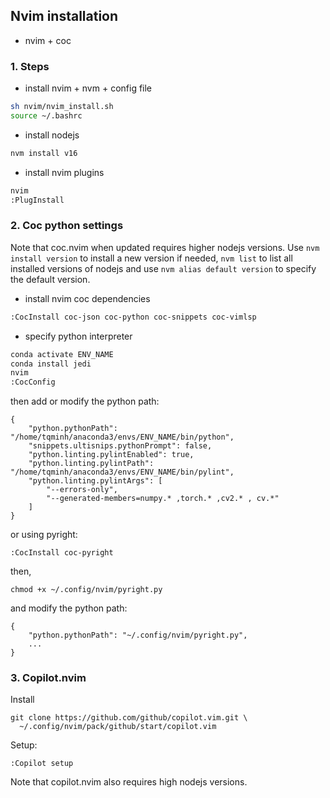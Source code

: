 ## Nvim installation
- nvim + coc
### 1. Steps
- install nvim + nvm + config file
```bash
sh nvim/nvim_install.sh
source ~/.bashrc
```
- install nodejs
```bash
nvm install v16
```
- install nvim plugins
```bash
nvim
:PlugInstall
```
### 2. Coc python settings
Note that coc.nvim when updated requires higher nodejs versions. Use `nvm install version` to install a new version 
if needed, `nvm list` to list all installed versions of nodejs and use `nvm alias default version` to specify the 
default version.

- install nvim coc dependencies
```bash
:CocInstall coc-json coc-python coc-snippets coc-vimlsp
```
- specify python interpreter
```bash
conda activate ENV_NAME
conda install jedi
nvim
:CocConfig
```
then add or modify the python path:
```
{
    "python.pythonPath": "/home/tqminh/anaconda3/envs/ENV_NAME/bin/python",
    "snippets.ultisnips.pythonPrompt": false,
    "python.linting.pylintEnabled": true,
    "python.linting.pylintPath": "/home/tqminh/anaconda3/envs/ENV_NAME/bin/pylint",
    "python.linting.pylintArgs": [
        "--errors-only",
        "--generated-members=numpy.* ,torch.* ,cv2.* , cv.*"
    ]
}
```
or using pyright:
```
:CocInstall coc-pyright
```
then, 
```
chmod +x ~/.config/nvim/pyright.py
```
and modify the python path:
```
{
    "python.pythonPath": "~/.config/nvim/pyright.py",
    ...
}
```

### 3. Copilot.nvim
Install
```
git clone https://github.com/github/copilot.vim.git \
  ~/.config/nvim/pack/github/start/copilot.vim
```
Setup:
```
:Copilot setup
```
Note that copilot.nvim also requires high nodejs versions.
